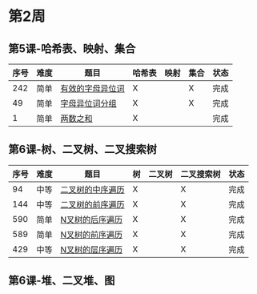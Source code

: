 # 第2周

## 第5课-哈希表、映射、集合
|序号|难度|题目|哈希表|映射|集合|状态|
|---|---|---|---|---|---|---|
|242|简单|[有效的字母异位词](./validAnagram)|X||X|完成|
|49|简单|[字母异位词分组](./groupAnagrams)|X||X|完成|
|1|简单|[两数之和](./twoSum)|X|||完成|

## 第6课-树、二叉树、二叉搜索树
|序号|难度|题目|树|二叉树|二叉搜索树|状态|
|---|---|---|---|---|---|---|
|94|中等|[二叉树的中序遍历](./inorderTraversal)|X||X|完成|
|144|中等|[二叉树的前序遍历](./preorderTraversal)|X||X|完成|
|590|简单|[N叉树的后序遍历](./nAryTreePostorderTraversal)|X||X|完成|
|589|简单|[N叉树的前序遍历](./nAryTreePreorderTraversal)|X||X|完成|
|429|中等|[N叉树的层序遍历](./nAryTreeLevelOrderTraversal)|X||X|完成|
## 第6课-堆、二叉堆、图
